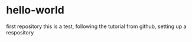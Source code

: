 # hello-world
first repository
this is a test, following the tutorial from github, setting up a respository
